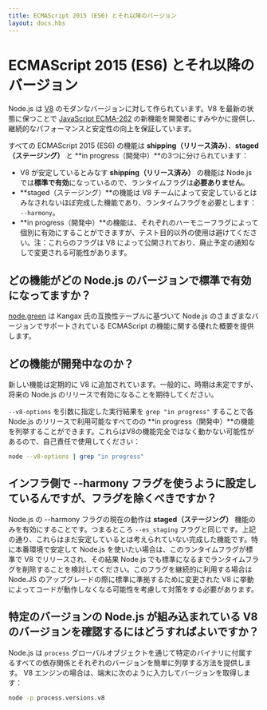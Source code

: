 ```yaml
---
title: ECMAScript 2015 (ES6) とそれ以降のバージョン
layout: docs.hbs
---
```


<!-- # ECMAScript 2015 (ES6) and beyond -->
# ECMAScript 2015 (ES6) とそれ以降のバージョン

<!-- Node.js is built against modern versions of [V8](https://v8.dev/). By keeping up-to-date with the latest releases of this engine, we ensure new features from the [JavaScript ECMA-262 specification](http://www.ecma-international.org/publications/standards/Ecma-262.htm) which are brought to Node.js developers in a timely manner, as well as continued performance and stability improvements. -->

Node.js は [V8](https://v8.dev/) のモダンなバージョンに対して作られています。V8 を最新の状態に保つことで [JavaScript ECMA-262](http://www.ecma-international.org/publications/standards/Ecma-262.htm) の新機能を開発者にすみやかに提供し、継続的なパフォーマンスと安定性の向上を保証しています。

<!-- All ECMAScript 2015 (ES6) features are split into three groups for **shipping**, **staged**, and **in progress** features: -->
すべての ECMAScript 2015 (ES6) の機能は **shipping（リリース済み）**、**staged（ステージング）** と **in progress（開発中）**の3つに分けられています：

<!-- * All **shipping** features, which V8 considers stable, are turned **on by default on Node.js** and do **NOT** require any kind of runtime flag.
* **Staged** features, which are almost-completed features that are not considered stable by the V8 team, require a runtime flag: `--harmony`.
* **In progress** features can be activated individually by their respective harmony flag, although this is highly discouraged unless for testing purposes. Note: these flags are exposed by V8 and will potentially change without any deprecation notice. -->

* V8 が安定しているとみなす **shipping（リリース済み）** の機能は Node.js では**標準で有効**になっているので、ランタイムフラグは**必要ありません**。
* **staged（ステージング）**の機能は V8 チームによって安定しているとはみなされないほぼ完成した機能であり、ランタイムフラグを必要とします： `--harmony`。
* **in progress（開発中）**の機能は、それぞれのハーモニーフラグによって個別に有効にすることができますが、テスト目的以外の使用は避けてください。注：これらのフラグは V8 によって公開されており、廃止予定の通知なしで変更される可能性があります。

<!-- ## Which features ship with which Node.js version by default? -->
## どの機能がどの Node.js のバージョンで標準で有効になってますか？

<!-- The website [node.green](https://node.green/) provides an excellent overview over supported ECMAScript features in various versions of Node.js, based on kangax's compat-table. -->
[node.green](https://node.green/) は Kangax 氏の互換性テーブルに基づいて Node.js のさまざまなバージョンでサポートされている ECMAScript の機能に関する優れた概要を提供します。

<!-- ## Which features are in progress? -->
## どの機能が開発中なのか？

<!-- New features are constantly being added to the V8 engine. Generally speaking, expect them to land on a future Node.js release, although timing is unknown. -->
新しい機能は定期的に V8 に追加されています。一般的に、時期は未定ですが、将来の Node.js のリリースで有効になることを期待してください。

<!-- You may list all the *in progress* features available on each Node.js release by grepping through the `--v8-options` argument. Please note that these are incomplete and possibly broken features of V8, so use them at your own risk: -->
`--v8-options` を引数に指定した実行結果を `grep "in progress"` することで各 Node.js のリリースで利用可能なすべてのの **in progress（開発中）**の機能を列挙することができます。これらはV8の機能完全ではなく動かない可能性があるので、自己責任で使用してください：

```bash
node --v8-options | grep "in progress"
```

<!-- ## I have my infrastructure set up to leverage the --harmony flag. Should I remove it? -->
## インフラ側で --harmony フラグを使うように設定しているんですが、フラグを除くべきですか？

<!-- The current behaviour of the `--harmony` flag on Node.js is to enable **staged** features only. After all, it is now a synonym of `--es_staging`. As mentioned above, these are completed features that have not been considered stable yet. If you want to play safe, especially on production environments, consider removing this runtime flag until it ships by default on V8 and, consequently, on Node.js. If you keep this enabled, you should be prepared for further Node.js upgrades to break your code if V8 changes their semantics to more closely follow the standard. -->
Node.js の --harmony フラグの現在の動作は **staged（ステージング）** 機能のみを有効にすることです。つまるところ `--es_staging` フラグと同じです。上記の通り、これらはまだ安定しているとは考えられていない完成した機能です。特に本番環境で安定して Node.js を使いたい場合は、このランタイムフラグが標準で V8 でリリースされ、その結果 Node.js でも標準になるまでランタイムフラグを削除することを検討してください。このフラグを継続的に利用する場合は Node.JS のアップグレードの際に標準に準拠するために変更された V8 に挙動によってコードが動作しなくなる可能性を考慮して対策をする必要があります。

<!-- ## How do I find which version of V8 ships with a particular version of Node.js? -->
## 特定のバージョンの Node.js が組み込まれている V8 のバージョンを確認するにはどうすればよいですか？

<!-- Node.js provides a simple way to list all dependencies and respective versions that ship with a specific binary through the `process` global object. In case of the V8 engine, type the following in your terminal to retrieve its version: -->
Node.js は `process` グローバルオブジェクトを通じて特定のバイナリに付属するすべての依存関係とそれぞれのバージョンを簡単に列挙する方法を提供します。 V8 エンジンの場合は、端末に次のように入力してバージョンを取得します：

```bash
node -p process.versions.v8
```
